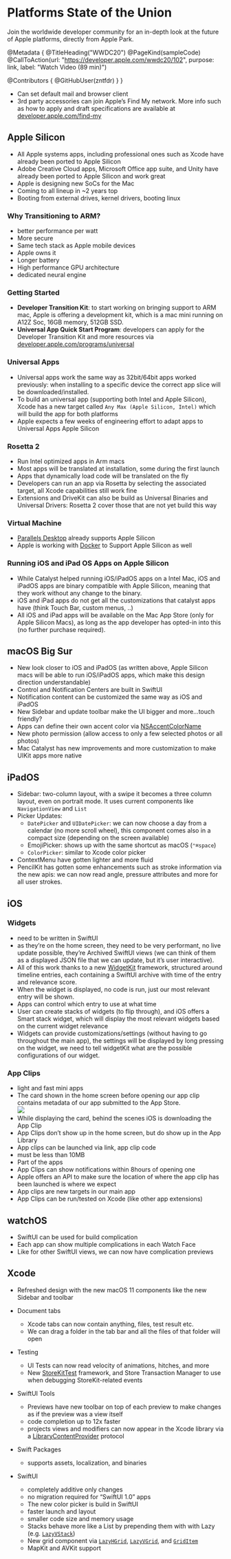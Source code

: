 # Platforms State of the Union

Join the worldwide developer community for an in-depth look at the future of Apple platforms, directly from Apple Park.

@Metadata {
   @TitleHeading("WWDC20")
   @PageKind(sampleCode)
   @CallToAction(url: "https://developer.apple.com/wwdc20/102", purpose: link, label: "Watch Video (89 min)")

   @Contributors {
      @GitHubUser(zntfdr)
   }
}



- Can set default mail and browser client
- 3rd party accessories can join Apple’s Find My network. More info such as how to apply and draft specifications are available at [developer.apple.com/find-my][find-my]

## Apple Silicon
- All Apple systems apps, including professional ones such as Xcode have already been ported to Apple Silicon
- Adobe Creative Cloud apps, Microsoft Office app suite, and Unity have already been ported to Apple Silicon and work great
- Apple is designing new SoCs for the Mac
- Coming to all lineup in ~2 years top
- Booting from external drives, kernel drivers, booting linux

### Why Transitioning to ARM?
- better performance per watt
- More secure
- Same tech stack as Apple mobile devices
- Apple owns it
- Longer battery
- High performance GPU architecture
- dedicated neural engine

### Getting Started
- **Developer Transition Kit**: to start working on bringing support to ARM mac, Apple is offering a development kit, which is a mac mini running on A12Z Soc, 16GB memory, 512GB SSD.
- **Universal App Quick Start Program**: developers can apply for the Developer Transition Kit and more resources via [developer.apple.com/programs/universal][universal-program]

### Universal Apps
- Universal apps work the same way as 32bit/64bit apps worked previously: when installing to a specific device the correct app slice will be downloaded/installed.
- To build an universal app (supporting both Intel and Apple Silicon), Xcode has a new target called `Any Max (Apple Silicon, Intel)` which will build the app for both platforms
- Apple expects a few weeks of engineering effort to adapt apps to Universal Apps Apple Silicon

### Rosetta 2
- Run Intel optimized apps in Arm macs
- Most apps will be translated at installation, some during the first launch
- Apps that dynamically load code will be translated on the fly
- Developers can run an app via Rosetta by selecting the associated target, all Xcode capabilities still work fine
- Extensions and DriveKit can also be build as Universal Binaries and Universal Drivers: Rosetta 2 cover those that are not yet build this way

### Virtual Machine
- [Parallels Desktop][pd] already supports Apple Silicon
- Apple is working with [Docker][docker] to Support Apple Silicon as well

### Running iOS and iPad OS Apps on Apple Silicon
- While Catalyst helped running iOS/iPadOS apps on a Intel Mac, iOS and iPadOS apps are binary compatible with Apple Silicon, meaning that they work without any change to the binary.
- iOS and iPad apps do not get all the customizations that catalyst apps have (think Touch Bar, custom menus, ..)
- All iOS and iPad apps will be available on the Mac App Store (only for Apple Silicon Macs), as long as the app developer has opted-in into this (no further purchase required).

## macOS Big Sur
- New look closer to iOS and iPadOS (as written above, Apple Silicon macs will be able to run iOS/iPadOS apps, which make this design direction understandable)
- Control and Notification Centers are built in SwiftUI
- Notification content can be customized the same way as iOS and iPadOS
- New Sidebar and update toolbar make the UI bigger and more…touch friendly?
- Apps can define their own accent color via [NSAccentColorName][nscolordoc]
- New photo permission (allow access to only a few selected photos or all photos)
- Mac Catalyst has new improvements and more customization to make UIKit apps more native

## iPadOS
- Sidebar: two-column layout, with a swipe it becomes a three column layout, even on portrait mode. It uses current components like `NavigationView` and `List`
- Picker Updates:
    - `DatePicker` and `UIDatePicker`: we can now choose a day from a calendar (no more scroll wheel), this component comes also in a compact size (depending on the screen available)
    - EmojiPicker: shows up with the same shortcut as macOS (`⌃⌘space`)
    - `ColorPicker`: similar to Xcode color picker
- ContextMenu have gotten lighter and more fluid
- PencilKit has gotten some enhancements such as stroke information via the new apis: we can now read angle, pressure attributes and more for all user strokes.

## iOS
### Widgets
- need to be written in SwiftUI
- as they’re on the home screen, they need to be very performant, no live update possible, they’re Archived SwiftUI views (we can think of them as a displayed JSON file that we can update, but it’s user interactive).
- All of this work thanks to a new [WidgetKit][widgetKit] framework, structured around timeline entries, each containing a SwiftUI archive with time of the entry and relevance score.
- When the widget is displayed, no code is run, just our most relevant entry will be shown.
- Apps can control which entry to use at what time
- User can create stacks of widgets (to flip through), and iOS offers a Smart stack widget, which will display the most relevant widgets based on the current widget relevance
- Widgets can provide customizations/settings (without having to go throughout the main app), the settings will be displayed by long pressing on the widget, we need to tell widgetKit what are the possible configurations of our widget.

### App Clips
- light and fast mini apps
- The card shown in the home screen before opening our app clip contains metadata of our app submitted to the App Store.  
  ![][clipCardImage]
- While displaying the card, behind the scenes iOS is downloading the App Clip
- App Clips don’t show up in the home screen, but do show up in the App Library
- App clips can be launched via link, app clip code
- must be less than 10MB
- Part of the apps
- App Clips can show notifications within 8hours of opening one
- Apple offers an API to make sure the location of where the app clip has been launched is where we expect
- App clips are new targets in our main app
- App Clips can be run/tested on Xcode (like other app extensions)

## watchOS
- SwiftUI can be used for build complication
- Each app can show multiple complications in each Watch Face
- Like for other SwiftUI views, we can now have complication previews

## Xcode

- Refreshed design with the new macOS 11 components like the new Sidebar and toolbar
- Document tabs
    - Xcode tabs can now contain anything, files, test result etc.
    - We can drag a folder in the tab bar and all the files of that folder will open

- Testing
    - UI Tests can now read velocity of animations, hitches, and more
    - New [StoreKitTest][skt] framework, and Store Transaction Manager to use when debugging StoreKit-related events 

- SwiftUI Tools
    - Previews have new toolbar on top of each preview to make changes as if the preview was a view itself
    - code completion up to 12x faster
    - projects views and modifiers can now appear in the Xcode library via a [LibraryContentProvider][lcp] protocol

- Swift Packages
    - supports assets, localization, and binaries

- SwiftUI
    - completely additive only changes
    - no migration required for “SwiftUI 1.0” apps
    - The new color picker is build in SwiftUI
    - faster launch and layout
    - smaller code size and memory usage
    - Stacks behave more like a List by prepending them with with Lazy (e.g. [`LazyVStack`][lazyvstack])
    - New grid component via [`LazyHGrid`][lazyHGrid], [`LazyVGrid`][lazyVGrid], and [`GridItem`][GridItem]
    - MapKit and AVKit support

[find-my]: https://developer.apple.com/find-my 
[universal-program]: https://developer.apple.com/programs/universal
[pd]: https://www.parallels.com/
[docker]: https://www.docker.com 
[nscolordoc]: https://developer.apple.com/documentation/bundleresources/information_property_list/nsaccentcolorname 
[widgetKit]: https://developer.apple.com/documentation/widgetkit
[skt]: https://developer.apple.com/documentation/storekittest
[lcp]: https://docs.developer.st.apple.com/documentation/developertoolssupport/librarycontentprovider 
[lazyvstack]: https://developer.apple.com/documentation/swiftui/lazyvstack 
[lazyHGrid]: https://developer.apple.com/documentation/swiftui/lazyhgrid
[lazyVGrid]: https://developer.apple.com/documentation/swiftui/lazyvgrid
[GridItem]: https://developer.apple.com/documentation/swiftui/griditem

[clipCardImage]: WWDC20-102-clip